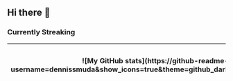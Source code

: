 ## Hi there 👋

<!--
**DennisSmuda/dennissmuda** is a ✨ _special_ ✨ repository because its `README.md` (this file) appears on your GitHub profile.

Here are some ideas to get you started:

- 🔭 I’m currently working on ...
- 🌱 I’m currently learning ...
- 👯 I’m looking to collaborate on ...
- 🤔 I’m looking for help with ...
- 💬 Ask me about ...
- 📫 How to reach me: ...
- 😄 Pronouns: ...
- ⚡ Fun fact: ...
-->



### Currently Streaking


<table align="center">
  <thead>
  <tr>
  <th>
    ![My GitHub stats](https://github-readme-stats.vercel.app/api?username=dennissmuda&show_icons=true&theme=github_dark&bg_color=DD272700&hide_border=true)
    
  </th>
  <th>
   
     ![My GitHub Streak](http://github-readme-streak-stats.herokuapp.com?user=dennissmuda&theme=github-dark-blue&hide_border=true&date_format=M%20j%5B%2C%20Y%5D&background=DD272700)](https://git.io/streak-stats)
  </th>
</tr>
</thead>
</table>

